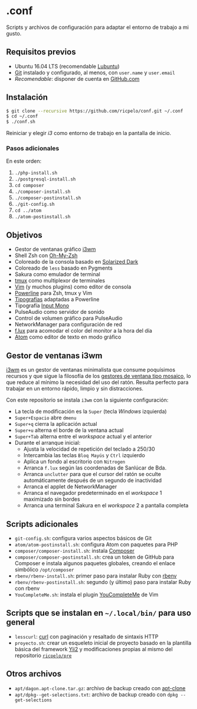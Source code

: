 # .conf

Scripts y archivos de configuración para adaptar el entorno de trabajo a mi
gusto.

## Requisitos previos

* Ubuntu 16.04 LTS (recomendable [Lubuntu](http://lubuntu.net))
* [Git](https://git-scm.com) instalado y configurado, al menos, con `user.name`
  y `user.email`
* *Recomendable*: disponer de cuenta en [GitHub.com](https://github.com)

## Instalación

```sh
$ git clone --recursive https://github.com/ricpelo/conf.git ~/.conf
$ cd ~/.conf
$ ./conf.sh
```

Reiniciar y elegir *i3* como entorno de trabajo en la pantalla de inicio.

### Pasos adicionales

En este orden:

1. `./php-install.sh`
2. `./postgresql-install.sh`
3. `cd composer`
4. `./composer-install.sh`
5. `./composer-postinstall.sh`
6. `./git-config.sh`
7. `cd ../atom`
8. `./atom-postinstall.sh`

## Objetivos

* Gestor de ventanas gráfico [i3wm](http://i3wm.org)
* Shell Zsh con [Oh-My-Zsh](http://ohmyz.sh)
* Coloreado de la consola basado en [Solarized
  Dark](https://github.com/seebi/dircolors-solarized)
* Coloreado de `less`  basado en Pygments
* Sakura como emulador de terminal
* [tmux](https://tmux.github.io) como multiplexor de terminales
* [Vim](http://www.vim.org) (y muchos plugins) como editor de consola
* [Powerline](https://github.com/powerline/powerline) para Zsh, tmux y Vim
* [Tipografías](https://github.com/powerline/fonts) adaptadas a Powerline
* Tipografía [Input Mono](http://input.fontbureau.com)
* PulseAudio como servidor de sonido
* Control de volumen gráfico para PulseAudio
* NetworkManager para configuración de red
* [f.lux](https://justgetflux.com) para acomodar el color del monitor a la
  hora del día
* [Atom](https://atom.io) como editor de texto en modo gráfico

## Gestor de ventanas i3wm

[i3wm](http://i3wm.org) es un gestor de ventanas minimalista que consume
poquísimos recursos y que sigue la filosofía de los [gestores de ventana tipo
mosaico](https://en.wikipedia.org/wiki/Tiling_window_manager), lo que reduce al
mínimo la necesidad del uso del ratón. Resulta perfecto para trabajar en un
entorno rápido, limpio y sin distracciones.

Con este repositorio se instala `i3wm` con la siguiente configuración:

* La tecla de modificación es la `Super` (tecla _Windows_ izquierda)
* `Super+Espacio` abre `dmenu`
* `Super+q` cierra la aplicación actual
* `Super+u` alterna el borde de la ventana actual
* `Super+Tab` alterna entre el _workspace_ actual y el anterior
* Durante el arranque inicial:
  * Ajusta la velocidad de repetición del teclado a 250/30
  * Intercambia las teclas `Bloq Mayús` y `Ctrl` izquierdo
  * Aplica un fondo al escritorio con `Nitrogen`
  * Arranca `f.lux` según las coordenadas de Sanlúcar de Bda.
  * Arranca `unclutter` para que el cursor del ratón se oculte automáticamente
    después de un segundo de inactividad
  * Arranca el applet de NetworkManager
  * Arranca el navegador predeterminado en el _workspace_ 1 maximizado sin
    bordes
  * Arranca una terminal Sakura en el _workspace_ 2 a pantalla completa

## Scripts adicionales

* `git-config.sh`: configura varios aspectos básicos de Git
* `atom/atom-postinstall.sh`: configura Atom con paquetes para PHP
* `composer/composer-install.sh`: instala [Composer](https://getcomposer.org)
* `composer/composer-postinstall.sh`: crea un token de GitHub para Composer e
  instala algunos paquetes globales, creando el enlace simbólico `/opt/composer`
* `rbenv/rbenv-install.sh`: primer paso para instalar Ruby con
  [rbenv](http://rbenv.org)
* `rbenv/rbenv-postinstall.sh`: segundo (y último) paso para instalar Ruby con
  rbenv
* `YouCompleteMe.sh`: instala el plugin
  [YouCompleteMe](https://github.com/Valloric/YouCompleteMe) de Vim

## Scripts que se instalan en `~/.local/bin/` para uso general

* `lesscurl`: [curl](https://curl.haxx.se) con paginación y resaltado de
   sintaxis HTTP
* `proyecto.sh`: crear un esqueleto inicial de proyecto basado en la plantilla
  básica del framework [Yii2](http://www.yiiframework.com) y modificaciones
  propias al mismo del repositorio
  [`ricpelo/pre`](https://github.com/ricpelo/pre)

## Otros archivos

* `apt/dagon.apt-clone.tar.gz`: archivo de backup creado con
  [apt-clone](https://github.com/mvo5/apt-clone)
* `apt/dpkg--get-selections.txt`: archivo de backup creado con `dpkg
  --get-selections`

